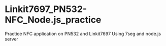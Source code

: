 # Linkit7697_PN532-NFC_Node.js_practice
Practice NFC application on PN532 and Linkit7697
Using 7seg and node.js server
